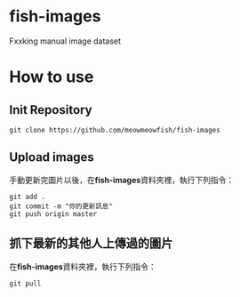 # fish-images
Fxxking manual image dataset

# How to use

## Init Repository
```
git clone https://github.com/meowmeowfish/fish-images
```

## Upload images

手動更新完圖片以後，在**fish-images**資料夾裡，執行下列指令：

```
git add .
git commit -m "你的更新訊息"
git push origin master
```

## 抓下最新的其他人上傳過的圖片

在**fish-images**資料夾裡，執行下列指令：

```
git pull
```
